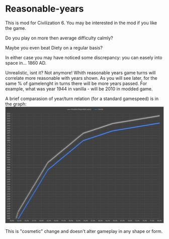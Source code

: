 # Reasonable-years
This is mod for Civilization 6. You may be interested in the mod if you like the game.

Do you play on more then average difficulty calmly?

Maybe you even beat Diety on a regular basis?

In either case you may have noticed some discrepancy: you can easely into space in... 1860 AD.

Unrealistic, isnt it? Not anymore!
Whith reasonable years game turns will correlate more reasonable with years shown.
As you will see later, for the same % of gamelenght in turns there will be more years passed.
For example, what was year 1944 in vanilla - will be 2010 in modded game.

A brief comparasion of year/turn relation (for a standard gamespeed) is in the graph:
![](graph.bmp)

This is "cosmetic" change and doesn't alter gameplay in any shape or form.
